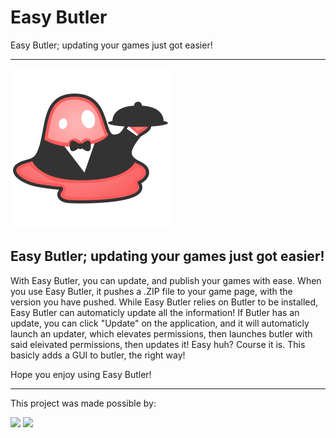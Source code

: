 # Easy Butler
Easy Butler; updating your games just got easier!

-----

![Butler Logo](https://raw.githubusercontent.com/TheCrafters001/Easy-Butler/master/Butler-Logo.png)

## Easy Butler; updating your games just got easier!
With Easy Butler, you can update, and publish your games with ease. When you use Easy Butler, it pushes a .ZIP file to your game page, with the version you have pushed. While Easy Butler relies on Butler to be installed, Easy Butler can automaticly update all the information! If Butler has an update, you can click "Update" on the application, and it will automaticly launch an updater, which elevates permissions, then launches butler with said eleivated permissions, then updates it! Easy huh? Course it is. This basicly adds a GUI to butler, the right way!

Hope you enjoy using Easy Butler!

-------
This project was made possible by:

[![](https://badgen.net/badge/GitHub/TheCrafters001/green?icon=github)](https://github.com/TheCrafters001?tab=repositories) [![](https://badgen.net/badge/license/GNU%20GPL%20V3/orange)](https://www.gnu.org/licenses/)
